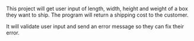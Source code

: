 This project will get user input of length, width, height and weight of a box they want to ship. The program will return a shipping cost to the customer.

It will validate user input and send an error message so they can fix their error.
